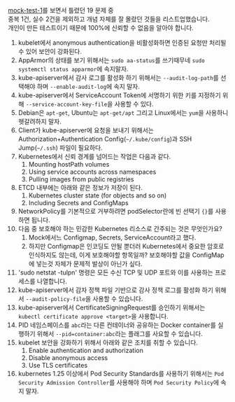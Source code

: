 [mock-test-1](../practice-cycle-4-eng-mock/mock-test-1.md)를 보면서 틀렸던 19 문제 중 <br>
중복 1건, 실수 2건을 제외하고 개념 자체를 잘 몰랐던 것들을 리스트업했습니다. <br>
개인이 만든 테스트이기 때문에 100%에 신뢰할 수 없음을 알아야 합니다.

1. kubelet에서 anonymous authentication을 비활성화하면 인증된 요청만 처리될 수 있어 보안이 강화된다.
2. AppArmor의 상태를 보기 위해서는 `sudo aa-status`를 쓰기때무네 `sudo systemctl status apparmor`에 속지말자.
3. kube-apiserver에서 감사 로그를 활성화 하기 위해서는 `--audit-log-path`를 선택해야 하며 `--enable-audit-log`에 속지 말자.
4. kube-apiserver에서 ServiceAccount Token에 서명하기 위한 키를 지정하기 위해 `--service-account-key-file`을 사용할 수 있다.
5. Debian은 `apt-get`, Ubuntu는 `apt-get/apt` 그리고 Linux에서는 `yum`을 사용하니 헷갈려하지 말자.
6. Client가 kube-apiserver에 요청을 보내기 위해서는 Authorization+Authentication Config(`~/.kube/config`)과 SSH Jump(`~/.ssh`) 파일이 필요하다.
7. Kubernetes에서 신뢰 경계를 넘어드는 작업은 다음과 같다.
    1. Mounting hostPath volumes
    2. Using service accounts across namespaces
    3. Pulling images from public registries
8. ETCD 내부에는 아래와 같은 정보가 저장이 된다.
    1. Kubernetes cluster state (for objects and so on)
    2. Including Secrets and ConfigMaps
9. NetworkPolicy를 기본적으로 거부하려면 podSelector란에 빈 선택기 `{}`를 사용하면 됩니다.
10. 다음 중 보호해야 하는 민감한 Kubernetes 리소스로 간주되는 것은 무엇인가요?
    1. Mock에서느 Configmap, Secrets, ServiceAccount라고 했다.
    2. 하지만 Configmap은 인코딩도 안될 뿐더러 Kubernetes에서 중요한 암호로 인식하지도 않는데, 이게 보호해야할 항목일까? 보호해야할 값을 ConfigMap에 넣는것 자체가 문제적 발상이 아닌가 싶다.
11. 'sudo netstat -tulpn' 명령은 모든 수신 TCP 및 UDP 포트와 이를 사용하는 프로세스를 나열합니다.
12. kube-apiserver에서 감자 정책 파일 기반으로 감사 정책 로그를 활성화 하기 위해서 `--audit-policy-file`을 사용할 수 있습니다.
13. kube-apiserver에서 CertificateSigningRequest를 승인하기 위해서는 `kubectl certificate approve <target>`을 사용합니다.
14. PID 네임스페이스를 `abc`라는 다른 컨테이너와 공유하는 Docker container를 실행하기 위해서 `--pid=container:abc`라는 플래그를 사요할 수 있습니다.
15. kubelet 보안을 강화하기 위해서 아래와 같은 조치를 취할 수 있습니다.
    1. Enable authentication and authorization
    2. Disable anonymous access
    3. Use TLS certificates
16. kubernetes 1.25 이상에서 Pod Security Standards를 사용하기 위해서는 `Pod Security Admission Controller`를 사용해야 하며 `Pod Security Policy`에 속지 말자.